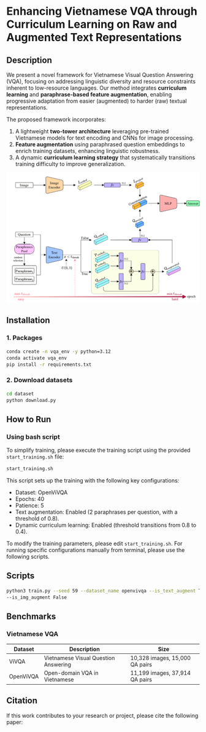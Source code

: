 # Enhancing Vietnamese VQA through Curriculum Learning on Raw and Augmented Text Representations

## Description

We present a novel framework for Vietnamese Visual Question Answering (VQA), focusing on addressing linguistic diversity and resource constraints inherent to low-resource languages. Our method integrates **curriculum learning** and **paraphrase-based feature augmentation**, enabling progressive adaptation from easier (augmented) to harder (raw) textual representations.

The proposed framework incorporates:

1. A lightweight **two-tower architecture** leveraging pre-trained Vietnamese models for text encoding and CNNs for image processing.
2. **Feature augmentation** using paraphrased question embeddings to enrich training datasets, enhancing linguistic robustness.
3. A dynamic **curriculum learning strategy** that systematically transitions training difficulty to improve generalization.


![Pipeline](static/pipeline.png)


## Installation


### 1. Packages

```bash
conda create -n vqa_env -y python=3.12
conda activate vqa_env
pip install -r requirements.txt
```


### 2. Download datasets

```bash
cd dataset
python download.py
```


## How to Run

### Using bash script

To simplify training, please execute the training script using the provided ```start_training.sh``` file:

```bash
start_training.sh
```
This script sets up the training with the following key configurations:

* Dataset: OpenViVQA
* Epochs: 40
* Patience: 5
* Text augmentation: Enabled (2 paraphrases per question, with a threshold of 0.8).
* Dynamic curriculum learning: Enabled (threshold transitions from 0.8 to 0.4).

To modify the training parameters, please edit ```start_training.sh```. For running specific configurations manually from terminal, please use the following scripts.
## Scripts
```bash
python3 train.py --seed 59 --dataset_name openvivqa --is_text_augment True --n_text_paras 2 --n_text_para_pool 10 --text_para_thresh 0.8 --use_dynamic_thresh True
--is_img_augment False
```

## Benchmarks

### Vietnamese VQA

| Dataset   | Description                            | Size                           |
|-----------|----------------------------------------|--------------------------------|
| ViVQA     | Vietnamese Visual Question Answering   | 10,328 images, 15,000 QA pairs |
| OpenViVQA | Open-domain VQA in Vietnamese          | 11,199 images, 37,914 QA pairs |

## Citation
If this work contributes to your research or project, please cite the following paper:

```bash
```
